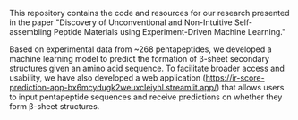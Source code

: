 
This repository contains the code and resources for our research presented in the paper "Discovery of Unconventional and Non-Intuitive Self-assembling Peptide Materials using Experiment-Driven Machine Learning."

Based on experimental data from ~268 pentapeptides, we developed a machine learning model to predict the formation of β-sheet secondary structures given an amino acid sequence. To facilitate broader access and usability, we have also developed a web application (https://ir-score-prediction-app-bx6mcydugk2weuxcleiyhl.streamlit.app/) that allows users to input pentapeptide sequences and receive predictions on whether they form β-sheet structures.

